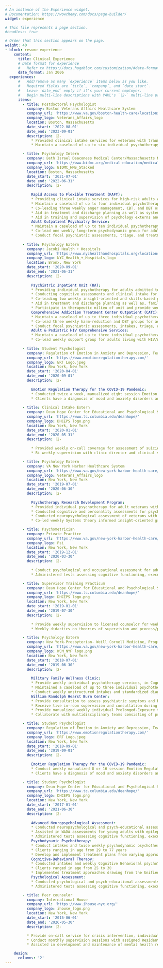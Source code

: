 ```yaml
---
# An instance of the Experience widget.
# Documentation: https://wowchemy.com/docs/page-builder/
widget: experience

# This file represents a page section.
#headless: true

# Order that this section appears on the page.
weight: 40
- block: resume-experience
    content:
      title: Clinical Experience
      # Date format for experience
      #   Refer to https://docs.hugoblox.com/customization/#date-format
      date_format: Jan 2006
  experiences:
      #   Add/remove as many `experience` items below as you like.
      #   Required fields are `title`, `company`, and `date_start`.
      #   Leave `date_end` empty if it's your current employer.
      #   Begin multi-line descriptions with YAML's `|2-` multi-line prefix.
      items:
        - title: Postdoctoral Psychologist
          company: Boston Veterans Affairs Healthcare System
          company_url: 'https://www.va.gov/boston-health-care/locations/brockton-va-medical-center/'
          company_logo: Veterans_Affairs_logo
          location: Boston, Massachusetts
          date_start: '2022-08-01'
          date_end: '2023-09-01'
          description: |2-
            * Provided clinical intake services for veterans with trauma and stress-related disorders seeking outpatient mental healthcare
            * Maintain a caseload of up to six individual psychotherapy cases, providing Cognitive Processing Therapy (CPT), Prolonged Exposure (PE), Cognitive Behavioral Therapy for Insomnia (CBT-I), and Written Exposure Therapy (WET)

        - title: Psychology Intern
          company: Beth Israel Deaconess Medical Center/Massachusetts Mental Health Center
          company_url: 'https://www.bidmc.org/medical-education/medical-education-by-department/psychiatry/clinical-psychology-internship-program'
          company_logo: BIDMC_HMS_Stacked
          location: Boston, Massachusetts
          date_start: '2021-07-01'
          date_end: '2022-06-31'
          description: |2-
            
            Rapid Access to Flexible Treatment (RAFT):
            * Providing clinical intake services for high-risk adults attending partial hospitalization day program for individual with psychotic-spectrum disorders and/or character pathologies
            * Maintain a caseload of up to four individual psychotherapy, providing Acceptance and Commitment Therapy (ACT), Dialectical Behavior Therapy (DBT), and CBT for patient presenting with personality and psychosis spectrum disorders
            * Co-leading three weekly anger management, CBT, and DBT oriented groups in an outpatient setting
            * Aid in treatment and discharge planning as well as systems meetings with multidisciplinary team
            * Aid in training and supervision of psychology externs and psychiatry residents
            Adult Outpatient Psychiatry Service:
            * Maintain a caseload of up to ten individual psychotherapy, providing Psychodynamic, Meta-cognition, Cognitive, and Behavioral based therapies for Department of Mental Health patients presenting with psychosis spectrum disorders
            * Co-lead one weekly long-term psychodynamic group for adults with schizophrenia 
            * Conduct focal psychiatric assessments, triage, and treatment planning for adult patients seeking treatment of psychosis spectrum disorders
        
        - title: Psychology Extern
          company: Jacobi Health + Hospitals
          company_url: 'https://www.nychealthandhospitals.org/locations/jacobi/'
          company_logo: NYC_Health_+_Hospitals_logo
          location: Bronx, New York
          date_start: '2020-09-01'
          date_end: '2021-06-31'
          description: |2-
            
            Psychiatric Inpatient Unit (8A):
            * Providing individual psychotherapy for adults admitted to mono- and bi-lingual psychiatric inpatient unit for psychotic disorders, major affective disorders, substance-abuse disorders, or a range of character pathologies
            * Conducting cognitive assessments and clinical intake for admission and psycho-diagnostic purposes
            * Co-leading two weekly insight-oriented and skills-based group on inpatient unit
            * Aid in treatment and discharge planning as well as, family and community meetings with multidisciplinary team
            * Participate in therapeutic milieu of unit and provide weekly updated on patient prognosis to multidisciplinary team
            Comprehensive Addiction Treatment Center Outpatient (CATC):
            * Maintain a caseload of up to three individual psychotherapy, providing Motivational Interviewing, and Behavioral approached for patients presenting with substance use disorders
            * Co-lead three weekly harm-reduction and DBT groups for adults seeking substance use treatment
            * Conduct focal psychiatric assessments, intakes, triage, and treatment planning for adult patients seeking substance use treatment
            Adult & Pediatric HIV Comprehensive Services:
            * Maintain a caseload of up to three individual psychotherapy patients living with HIV/AIDS, presenting mood and anxiety disorder
            * Co-lead weekly support group for adults living with HIV/AIDS
        
        - title: Student Psychologist
          company: Regulation of Emotion in Anxiety and Depression, Teachers College, Columbia University
          company_url: 'https://www.emotionregulationtherapy.com/'
          company_logo: ERT Logo.jpeg
          location: New York, New York
          date_start: '2020-04-01'
          date_end: '2020-09-01'
          description: |2-
            
            Emotion Regulation Therapy for the COVID-19 Pandemic:
            * Conducted twice a week, manualized eight session Emotion Regulation Therapy for adult outpatients experiencing distress related to COVID-19 pandemic via synchronous telehealth 
            * Clients have a diagnosis of mood and anxiety disorders and ranging in age from 23 to 53 years, with varying degrees of COVID-19 related distress from loss of loved ones to their own experiences of contracting COVID-19
        
        - title: Clinical Intake Extern
          company: Dean Hope Center for Educational and Psychological Services
          company_url: 'https://www.tc.columbia.edu/deanhope/'
          company_logo: DHCEPS logo.png
          location: New York, New York
          date_start: '2020-01-01'
          date_end: '2020-05-31'
          description: |2-
            
            * Provided weekly on-call coverage for assessment of suicide risk and appropriateness for treatment at training clinic
            * Bi-weekly supervision with clinic director and clinical social worker on prognosis and triage plan for new applicants

        - title: Psychology Extern
          company: VA New York Harbor Healthcare System
          company_url: 'https://www.va.gov/new-york-harbor-health-care/locations/manhattan-va-medical-center/'
          company_logo: Veterans_Affairs_logo
          location: New York, New York
          date_start: '2019-07-01'
          date_end: '2020-06-30'
          description: |2-
            
            Psychotherapy Research Development Program:
            * Provided individual psychotherapy for adult veterans with PTSD, severe mood and anxiety disorders, and character disorders, utilizing a variety of treatment approaches, including long-term psychodynamic psychotherapy, short-term Dynamic Interpersonal Therapy (DIT), Formulation-Based CBT, and CBT-I
            * Conducted cognitive and personality assessments for psycho-diagnostic purposes, writing integrative reports, and providing feedback to veterans
            * Conducted neuropsychological assessment of veterans with Traumatic-Brain Injuries, Alzheimer's disease, vascular dementia, Parkinson's disease, and strokes 
            * Co-led weekly Systems theory informed insight-oriented group on dual-diagnosis inpatient unit

        - title: Psychometrician
          company: Private Practice
          company_url: 'https://www.va.gov/new-york-harbor-health-care/locations/manhattan-va-medical-center/'
          company_logo: Psi
          location: New York, New York
          date_start: '2019-12-01'
          date_end: '2020-03-30'
          description: |2-
            
            * Conduct psychological and occupational assessment for adults seeking mental health services in a private practice setting
            * Administered tests assessing cognitive functioning, executive functioning, memory, & personality using standardized clinician-administered tools and projective tests

        - title: Supervisor Training Practicum
          company: Dean Hope Center for Educational and Psychological Services
          company_url: 'https://www.tc.columbia.edu/deanhope/'
          company_logo: DHCEPS logo.png
          location: New York, New York
          date_start: '2019-01-01'
          date_end: '2019-07-30'
          description: |2-
            
            * Provide weekly supervision to licensed counselor for weekly psychotherapy case
            * Weekly didactics on theories of supervision and process/peer supervision group

        - title: Psychology Extern
          company: New York-Presbyterian- Weill Cornell Medicine, Program for Anxiety and Traumatic Stress Studies
          company_url: 'https://www.va.gov/new-york-harbor-health-care/locations/manhattan-va-medical-center/'
          company_logo: WCM_NYP logo.png
          location: New York, New York
          date_start: '2018-07-01'
          date_end: '2019-06-30'
          description: |2-
            
            Military Family Wellness Clinic:
            * Provide weekly individual psychotherapy services, in Cognitive Behavioral Therapy for Insomnia, Interpersonal Psychotherapy, Cognitive Processing Therapy, and Prolonged Exposure, to veterans and veteran family members suffering from mood, anxiety and post-traumatic stress disorders
            * Maintained a caseload of up to three individual psychotherapy patients presenting with PTSD and co-occurring disorders
            * Conduct weekly unstructured intakes and standardized diagnostic assessments, using the Clinician-Administered PTSD Scale for DSM-5 (CAP-5) and Mini International Neuropsychiatric Interview (MINI), for adult clients seeking services at the clinic
            William Randolph Hearst Burn Center:
            * Provide consultation to assess psychiatric symptoms and brief cognitive-behavioral interventions at bedside to recently traumatized adult patients admitted to the medical inpatient unit
            * Receive live in-room supervision and consultation during bedside assessment and intervention
            * Provide manualized weekly individual Prolonged-Exposure therapy to victims of burn injuries in an outpatient setting as a part of RCT
            * Collaborate with multidisciplinary teams consisting of psychology, social work, surgery, physical therapists, and nursing staff to discuss new admissions, discharge planning, risk assessment, and overall clinical status of patients admitted to the inpatient burn unit

        - title: Student Psychologist
          company: Regulation of Emotion in Anxiety and Depression, Teachers College, Columbia University
          company_url: 'https://www.emotionregulationtherapy.com/'
          company_logo: ERT Logo.jpeg
          location: New York, New York
          date_start: '2018-09-01'
          date_end: '2019-09-01'
          description: |2-
            
            Emotion Regulation Therapy for the COVID-19 Pandemic:
            * Conduct weekly manualized 8 or 16 session Emotion Regulation Therapy for adult outpatients as part of a clinical trial
            * Clients have a diagnosis of mood and anxiety disorders and ranging in age from 25 to 29 years 

        - title: Student Psychologist
          company: Dean Hope Center for Educational and Psychological Services
          company_url: 'https://www.tc.columbia.edu/deanhope/'
          company_logo: DHCEPS logo.png
          location: New York, New York
          date_start: '2017-01-01'
          date_end: '2021-06-30'
          description: |2-
            
            Advanced Neuropsychological Assessment:
            * Conducted neuropsychological and psych-educational assessments for adults
            * Assisted in WADA assessments for young adults with epilepsy 
            * Administered tests assessing cognitive functioning, executive functioning, memory, & personality along with projective tests
            Psychodynamic Psychotherapy:
            * Conduct intakes and twice weekly psychodynamic psychotherapy sessions for adult outpatients presenting at a community mental health clinic
            * Clients ranging in age from 29 to 77 years 
            * Develop and implement treatment plans from varying approaches including relational, object-relations, transference-focused, and relational modalities
            Cognitive-Behavioral Therapy:
            * Conducted intakes and weekly Cognitive Behavioral psychotherapy sessions for adult outpatients presenting at a community mental health clinic
            * Clients ranged in age from 25 to 30
            * Implemented treatment approaches drawing from the Unified Protocol for Transdiagnostic Treatment of Emotional Disorders and third wave CBT approaches including Acceptance and Commitment Therapy and Mindfulness-Based Cognitive Therapy
            Psychological Assessment:
            * Conducted psychological and psych-educational assessments for adults and children
            * Administered tests assessing cognitive functioning, executive functioning, memory, & personality along with projective tests 

        - title: Peer counselor
          company: International House
          company_url: 'https://www.ihouse-nyc.org/'
          company_logo: ihouse_logo.png
          location: New York, New York
          date_start: '2015-06-01'
          date_end: '2026-05-30'
          description: |2-

          * Provide on-call service for crisis intervention, individual supportive counseling, psychotherapy, and legal & medical referrals
          * Conduct monthly supervision sessions with assigned Resident Fellows to provide support, identify and resolve issues regarding roommate conflicts and floor events 
          * Assisted in development and maintenance of mental health resource website for residents

    design:
      columns: '2'
---
```

